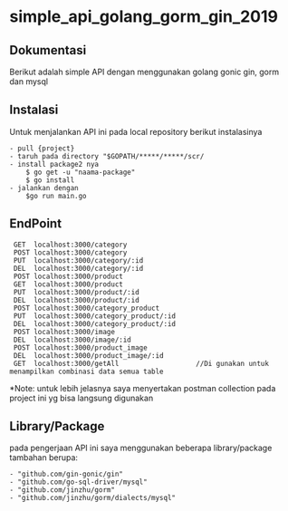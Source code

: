 # simple_api_golang_gorm_gin_2019


## Dokumentasi

Berikut adalah simple API dengan menggunakan golang gonic gin, gorm dan mysql

## Instalasi

Untuk menjalankan API ini pada local repository berikut instalasinya

    - pull {project}
    - taruh pada directory "$GOPATH/*****/*****/scr/
    - install package2 nya 
        $ go get -u "naama-package"
        $ go install
    - jalankan dengan
        $go run main.go
    
## EndPoint

     GET  localhost:3000/category                 
     POST localhost:3000/category                 
     PUT  localhost:3000/category/:id    
     DEL  localhost:3000/category/:id             
     POST localhost:3000/product                  
     GET  localhost:3000/product                  
     PUT  localhost:3000/product/:id
     DEL  localhost:3000/product/:id 
     POST localhost:3000/category_product         
     PUT  localhost:3000/category_product/:id 
     DEL  localhost:3000/category_product/:id 
     POST localhost:3000/image
     DEL  localhost:3000/image/:id 
     POST localhost:3000/product_image
     DEL  localhost:3000/product_image/:id 
     GET  localhost:3000/getAll                   //Di gunakan untuk menampilkan combinasi data semua table
     
*Note: untuk lebih jelasnya saya menyertakan postman collection pada project ini yg bisa langsung digunakan 

## Library/Package
pada pengerjaan API ini saya menggunakan beberapa library/package tambahan berupa:

    - "github.com/gin-gonic/gin"  
    - "github.com/go-sql-driver/mysql"
    - "github.com/jinzhu/gorm"
    - "github.com/jinzhu/gorm/dialects/mysql"

